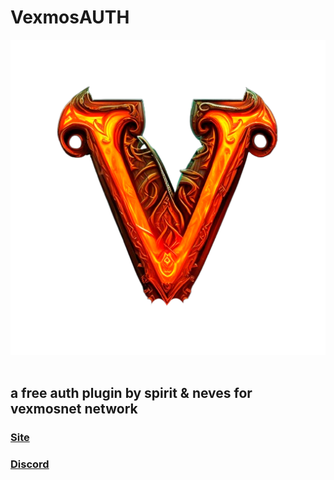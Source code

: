 # VexmosAUTH
![logo](transparent.png)
<br>
<br>

<h2>a <b>free</b> auth plugin by spirit & neves for vexmosnet network</h2>

### [Site](WWW.VEXMOS.NET)
### [Discord](DISCORD.VEXMOS.NET)
